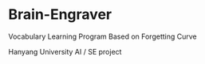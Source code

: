 # Brain-Engraver
Vocabulary Learning Program Based on Forgetting Curve

Hanyang University AI / SE project
